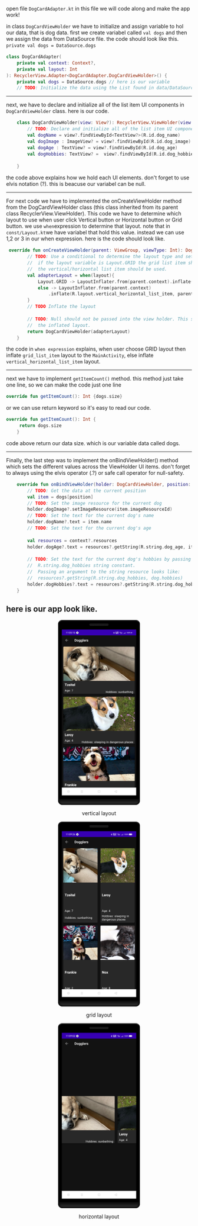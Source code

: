 open file `DogCardAdapter.kt` in this file we will code along and make the app work!

in class `DogCardViewHolder` we have to initialize and assign variable to hol our data, that is dog data.
first we create variabel called `val dogs` and then we assign the data from DataSource file. the code should look like this.
`private val dogs = DataSource.dogs`

```kt
class DogCardAdapter(
    private val context: Context?,
    private val layout: Int
): RecyclerView.Adapter<DogCardAdapter.DogCardViewHolder>() {
    private val dogs = DataSource.dogs // here is our variable
    // TODO: Initialize the data using the List found in data/DataSource
```

---

next, we have to declare and initialize all of the list item UI components in `DogCardViewHolder` class. here is our code.

```kt
    class DogCardViewHolder(view: View?): RecyclerView.ViewHolder(view!!) {
        // TODO: Declare and initialize all of the list item UI components
        val dogName = view?.findViewById<TextView?>(R.id.dog_name)
        val dogImage : ImageView? = view?.findViewById(R.id.dog_image)
        val dogAge : TextView? = view?.findViewById(R.id.dog_age)
        val dogHobbies: TextView? =  view?.findViewById(R.id.dog_hobbies)

    }
```

the code above explains how we hold each UI elements. don't forget to use elvis notation (?). this is beacuse our variabel can be null.

---

For next code we have to implemented the onCreateViewHolder method from the DogCardViewHolder class (this class inherited from its parent class RecyclerView.ViewHolder). This code we have to determine which layout to use when user click Vertical button or Horizontal button or Grid button. we use `when`expression to determine that layout.
note that in `const/Layout.kt`we have variabel that hold this value. instead we can use 1,2 or 3 in our when expression.
here is the code should look like.

```kt
 override fun onCreateViewHolder(parent: ViewGroup, viewType: Int): DogCardViewHolder {
        // TODO: Use a conditional to determine the layout type and set it accordingly.
        //  if the layout variable is Layout.GRID the grid list item should be used. Otherwise the
        //  the vertical/horizontal list item should be used.
        val adapterLayout = when(layout){
            Layout.GRID -> LayoutInflater.from(parent.context).inflate(R.layout.grid_list_item, parent, false)
            else -> LayoutInflater.from(parent.context)
                .inflate(R.layout.vertical_horizontal_list_item, parent, false)
        }
        // TODO Inflate the layout

        // TODO: Null should not be passed into the view holder. This should be updated to reflect
        //  the inflated layout.
        return DogCardViewHolder(adapterLayout)
    }
```

the code in `when expression` explains, when user choose GRID layout then inflate `grid_list_item` layout to the `MainActivity`, else inflate `vertical_horizontal_list_item` layout.

---

next we have to implement `getItemCount()` method. this method just take one line, so we can make the code just one line

```kt
override fun getItemCount(): Int {dogs.size}
```

or we can use return keyword so it's easy to read our code.

```kt
override fun getItemCount(): Int {
     return dogs.size
    }
```

code above return our data size. which is our variable data called dogs.

---

Finally, the last step was to implement the onBindViewHolder() method which sets the different values across the ViewHolder UI items. don't forget to always using the elvis operator (.?) or safe call operator for null-safety.

```kt
    override fun onBindViewHolder(holder: DogCardViewHolder, position: Int) {
        // TODO: Get the data at the current position
        val item = dogs[position]
        // TODO: Set the image resource for the current dog
        holder.dogImage?.setImageResource(item.imageResourceId)
        // TODO: Set the text for the current dog's name
        holder.dogName?.text = item.name
        // TODO: Set the text for the current dog's age

        val resources = context?.resources
        holder.dogAge?.text = resources?.getString(R.string.dog_age, item.age)

        // TODO: Set the text for the current dog's hobbies by passing the hobbies to the
        //  R.string.dog_hobbies string constant.
        //  Passing an argument to the string resource looks like:
        //  resources?.getString(R.string.dog_hobbies, dog.hobbies)
        holder.dogHobbies?.text = resources?.getString(R.string.dog_hobbies, item.hobbies)
    }
```

## here is our app look like.

<img src="./vertical.png" alt="vertical layout" style="display: block;
  margin-left: auto;
  margin-right: auto;" height="500">

<div style="text-align:center">vertical layout</div>

<img src="./grid.png" alt="grid layout" style="display: block;
  margin-left: auto;
  margin-right: auto;" height="500">

<div style="text-align:center">grid layout</div>

<img src="./horizontal.png" alt="horizontal layout" style="display: block;
  margin-left: auto;
  margin-right: auto;" height="500">

<div style="text-align:center">horizontal layout</div>

